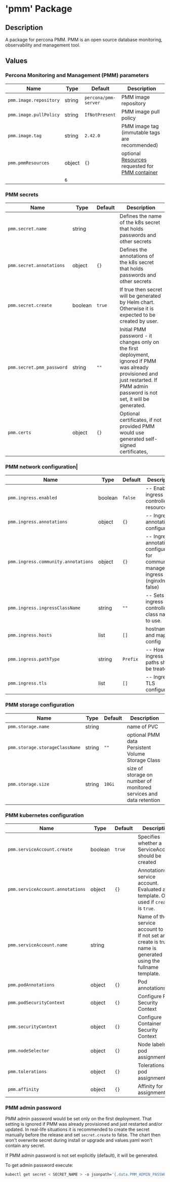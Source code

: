 # 'pmm' Package

## Description

A package for percona PMM.
PMM is an open source database monitoring, observability and management tool.

## Values

### Percona Monitoring and Management (PMM) parameters

| Name                                 | Type        |  Default               | Description                                                                                                                                                                                                                                   |                 
| ------------------------------------ | ----------- | ---------------------- |  ---------------------------------------------------------------------------------------------------------------------------------------------------------------------------------------------------------------------------------------------|
| `pmm.image.repository`               |  string     |  `percona/pmm-server`  | PMM image repository                                                                                                                                                                                                                         
| `pmm.image.pullPolicy`               |  string     |  `IfNotPresent`        | PMM image pull policy                                                                                                                                                                                                                         |  
| `pmm.image.tag`                      |  string     |  `2.42.0`              | PMM image tag (immutable tags are recommended)                                                                                                                                                                                                | 
| `pmm.pmmResources`                   |  object     |  `{}`                  | optional [Resources](https://kubernetes.io/docs/concepts/configuration/manage-resources-containers/) requested for [PMM container](https://docs.percona.com/percona-monitoring-and-management/setting-up/server/index.html#set-up-pmm-server) | 
                                                                                                                                                           | `6`                  |

### PMM secrets

| Name                      |     Type     |  Default   | Description                                                                                                                                                                        |
| ------------------------- | ------------ | ---------- | ---------------------------------------------------------------------------------------------------------------------------------------------------------------------------------- |
| `pmm.secret.name`         |  string      |   ` `      | Defines the name of the k8s secret that holds passwords and other secrets                                                                                                          | 
| `pmm.secret.annotations`  |  object      |   `{}`     | Defines the annotations of the k8s secret that holds passwords and other secrets                                                                                                   |
| `pmm.secret.create`       |  boolean     |   `true`   | If true then secret will be generated by Helm chart. Otherwise it is expected to be created by user.                                                                               | 
| `pmm.secret.pmm_password` |  string      |   `""`     | Initial PMM password - it changes only on the first deployment, ignored if PMM was already provisioned and just restarted. If PMM admin password is not set, it will be generated. |
| `pmm.certs`               |  object      |   `{}`     | Optional certificates, if not provided PMM would use generated self-signed certificates,                                                                                           | 


### PMM network configuration| 

| Name                                  |     Type              | Default     |Description                                                                                                                                                   |
| ------------------------------------- | --------------------- | ----------- | ------------------------------------------------------------------------------------------------------------------------------------------------------------ |
| `pmm.ingress.enabled`                 |  boolean              |  `false`    |  -- Enable ingress controller resource                                                                                               | `false`               |
| `pmm.ingress.annotations`             |  object               |  `{}`       |  -- Ingress annotations configuration                                                                                                | `{}`                  |
| `pmm.ingress.community.annotations`   |  object               |  `{}`       |  -- Ingress annotations configuration for community managed ingress (nginxInc = false)                                               | `{}`                  |
| `pmm.ingress.ingressClassName`        |  string               |  `""`       |  -- Sets the ingress controller class name to use.                                                                                   | `""`                  |
| `pmm.ingress.hosts`                   |  list                 |  `[]`       |  hostname and mapping config                                                                                                         | ` []`                 |
| `pmm.ingress.pathType`                |  string               |  `Prefix`   |  -- How ingress paths should be treated.                                                                                             | `Prefix`              |
| `pmm.ingress.tls`                     |  list                 |  `[]`       |  -- Ingress TLS configuration                                                                                                        | `[]`                  |


### PMM storage configuration

| Name                          |    Type     | Default  | Description                                                                                                                                                                       | 
| ----------------------------- | ----------- | -------- | --------------------------------------------------------------------------------------------------------------------------------------------------------------------------------- |
| `pmm.storage.name`            |   string    |   ` `    | name of PVC                                                                                                                                                                       | 
| `pmm.storage.storageClassName`|   string    |  `""`    | optional PMM data Persistent Volume Storage Class                                                                                                                                 | 
| `pmm.storage.size`            |   string    |  `10Gi`  | size of storage on number of monitored services and data retention                                                                                                                |


### PMM kubernetes configuration
| Name                             |    Type     | Default  | Description                                                                                                                                                                     | 
| -------------------------------- | ----------- | -------- | ------------------------------------------------------------------------------------------------------------------------------------------------------------------------------- |
| `pmm.serviceAccount.create`      |   boolean   |  `true`  |Specifies whether a ServiceAccount should be created                                                                                                                             |
| `pmm.serviceAccount.annotations` |   object    |  `{}`    |Annotations for service account. Evaluated as a template. Only used if `create` is `true`.                                                                                       |
| `pmm.serviceAccount.name`        |   string    |  ` `     |Name of the service account to use. If not set and create is true, a name is generated using the fullname template.                                                              |
| `pmm.podAnnotations`             |   object    |  `{}`    |Pod annotations                                                                                                                                                                  |
| `pmm.podSecurityContext`         |   object    |  `{}`    |Configure Pods Security Context                                                                                                                                                  |
| `pmm.securityContext`            |   object    |  `{}`    |Configure Container Security Context                                                                                                                                             |
| `pmm.nodeSelector`               |   object    |  `{}`     |Node labels for pod assignment                                                                                                                                                  |
| `pmm.tolerations`                |   object    |  `{}`    |Tolerations for pod assignment                                                                                                                                                   |
| `pmm.affinity`                   |   object    |  `{}`    |Affinity for pod assignment                                                                                                                                                      |



### PMM admin password

PMM admin password would be set only on the first deployment. That setting is ignored if PMM was already provisioned and just restarted and/or updated. In real-life situations it is recommended to create the secret manually before the release and set `secret.create` to false. The chart then won't overwrite secret during install or upgrade and values.yaml won't contain any secret.

If PMM admin password is not set explicitly (default), it will be generated.

To get admin password execute:

```sh
kubectl get secret < SECRET_NAME > -o jsonpath='{.data.PMM_ADMIN_PASSWORD}' | base64 --decode
```